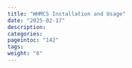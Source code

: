 ```yaml
---
title: "WHMCS Installation and Usage"
date: "2025-02-17"
description:
categories:
pageintoc: "142"
tags:
weight: "6"
---
```


<a id="whmcs-tenants"></a>

<a id="whmcs-tenants-index"></a>

<!--# WHMCS Tenants Module (EE) -->


















